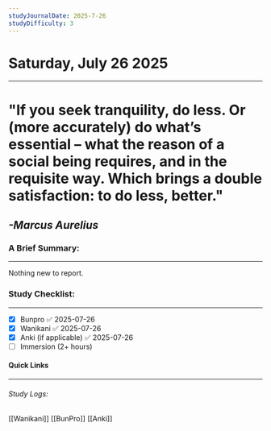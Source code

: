 ```yaml
---
studyJournalDate: 2025-7-26
studyDifficulty: 3
---
```


# Saturday, July 26 2025
---
# "If you seek tranquility, do less. Or (more accurately) do what’s essential – what the reason of a social being requires, and in the requisite way. Which brings a double satisfaction: to do less, better."

## *-Marcus Aurelius*


### A Brief Summary:
---
Nothing new to report.

### Study Checklist:
---
- [x] Bunpro ✅ 2025-07-26
- [x] Wanikani ✅ 2025-07-26
- [x] Anki (if applicable) ✅ 2025-07-26
- [ ] Immersion (2+ hours)

#### Quick Links
---
###### Study Logs:
[[Wanikani]]
[[BunPro]]
[[Anki]]